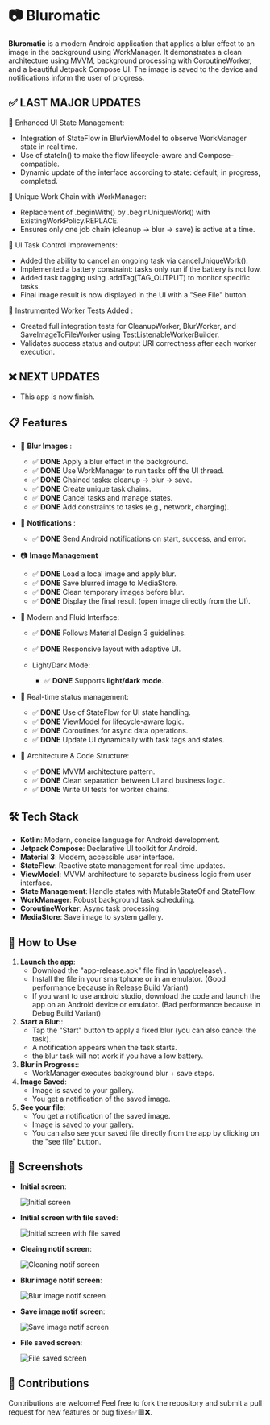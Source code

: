 # 📷 **Bluromatic**

**Bluromatic** is a modern Android application that applies a blur effect to an image in the background using WorkManager. It demonstrates a clean architecture using MVVM, background processing with CoroutineWorker, and a beautiful Jetpack Compose UI. The image is saved to the device and notifications inform the user of progress.

## ✅ **LAST MAJOR UPDATES**

🔄 Enhanced UI State Management:
   - Integration of StateFlow in BlurViewModel to observe WorkManager state in real time.
   - Use of stateIn() to make the flow lifecycle-aware and Compose-compatible.
   -  Dynamic update of the interface according to state: default, in progress, completed.

🔗 Unique Work Chain with WorkManager:
   - Replacement of .beginWith() by .beginUniqueWork() with ExistingWorkPolicy.REPLACE.
   - Ensures only one job chain (cleanup → blur → save) is active at a time.

🧪 UI Task Control Improvements:
   - Added the ability to cancel an ongoing task via cancelUniqueWork().
   - Implemented a battery constraint: tasks only run if the battery is not low.
   - Added task tagging using .addTag(TAG_OUTPUT) to monitor specific tasks.
   - Final image result is now displayed in the UI with a "See File" button.

🧪 Instrumented Worker Tests Added :
   - Created full integration tests for CleanupWorker, BlurWorker, and SaveImageToFileWorker using TestListenableWorkerBuilder.
   - Validates success status and output URI correctness after each worker execution.

## ❌ **NEXT UPDATES**

   - This app is now finish.

## 📋 **Features**

   - 🔮 **Blur Images** :

      - ✅ **DONE** Apply a blur effect in the background.
      - ✅ **DONE** Use WorkManager to run tasks off the UI thread.
      - ✅ **DONE** Chained tasks: cleanup -> blur -> save.
      - ✅ **DONE** Create unique task chains.
      - ✅ **DONE** Cancel tasks and manage states.
      - ✅ **DONE** Add constraints to tasks (e.g., network, charging).
   
   - 🎉 **Notifications** :

      - ✅ **DONE** Send Android notifications on start, success, and error.

   - 📷 **Image Management**

      - ✅ **DONE** Load a local image and apply blur.
      - ✅ **DONE** Save blurred image to MediaStore.
      - ✅ **DONE** Clean temporary images before blur.
      - ✅ **DONE** Display the final result (open image directly from the UI).

   - 🎨 Modern and Fluid Interface:

      - ✅ **DONE** Follows Material Design 3 guidelines.
      - ✅ **DONE** Responsive layout with adaptive UI.

      - Light/Dark Mode:
         - ✅ **DONE** Supports **light/dark mode**.

   - 🔄 Real-time status management:

      - ✅ **DONE** Use of StateFlow for UI state handling.
      - ✅ **DONE** ViewModel for lifecycle-aware logic.
      - ✅ **DONE** Coroutines for async data operations.
      - ✅ **DONE** Update UI dynamically with task tags and states.

   - 🧠 Architecture & Code Structure:

      - ✅ **DONE** MVVM architecture pattern.
      - ✅ **DONE** Clean separation between UI and business logic.
      - ✅ **DONE** Write UI tests for worker chains.

## 🛠️ **Tech Stack**

   - **Kotlin**: Modern, concise language for Android development.
   - **Jetpack Compose**: Declarative UI toolkit for Android.
   - **Material 3**: Modern, accessible user interface.
   - **StateFlow**: Reactive state management for real-time updates.
   - **ViewModel**: MVVM architecture to separate business logic from user interface.
   - **State Management**: Handle states with MutableStateOf and StateFlow.
   - **WorkManager**: Robust background task scheduling.
   - **CoroutineWorker**: Async task processing.
   - **MediaStore**: Save image to system gallery.
   
## 🚀 **How to Use**
1. **Launch the app**:
   - Download the "app-release.apk" file find in \app\release\ .
   - Install the file in your smartphone or in an emulator. (Good performance because in Release Build Variant)
   - If you want to use android studio, download the code and launch the app on an Android device or emulator. (Bad performance because in Debug Build Variant)
2. **Start a Blur:**:
   - Tap the "Start" button to apply a fixed blur (you can also cancel the task).
   - A notification appears when the task starts.
   - the blur task will not work if you have a low battery.
3. **Blur in Progress:**:
   - WorkManager executes background blur + save steps.
4. **Image Saved**:
   - Image is saved to your gallery.
   - You get a notification of the saved image.
5. **See your file**:
   - You get a notification of the saved image.
   - Image is saved to your gallery.
   - You can also see your saved file directly from the app by clicking on the "see file" button.

## 📸 **Screenshots**

- **Initial screen**:

   ![Initial screen](screenshots/initial_screen.png)

- **Initial screen with file saved**:

   ![Initial screen with file saved](screenshots/initial_screen_with_file_saved.png)

- **Cleaing notif screen**:

   ![Cleaning notif screen](screenshots/cleaning_notif_screen.png)

- **Blur image notif screen**:

   ![Blur image notif screen](screenshots/blur_image_notif_screen.png)

- **Save image notif screen**:

   ![Save image notif screen](screenshots/save_image_notif_screen.png)

- **File saved screen**:

   ![File saved screen](screenshots/file_saved_screen.png)



## 🤝 **Contributions**
Contributions are welcome! Feel free to fork the repository and submit a pull request for new features or bug fixes✅🟩❌.